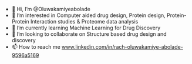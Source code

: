- 👋 Hi, I’m @Oluwakamiyeabolade
- 👀 I’m interested in Computer aided drug design, Protein design, Protein-Protein Interaction studies & Proteome data analysis
- 🌱 I’m currently learning Machine Learning for Drug Discovery
- 💞️ I’m looking to collaborate on Structure based drug design and discovery
- 📫 How to reach me www.linkedin.com/in/rach-oluwakamiye-abolade-9596a5169
  

<!---
Oluwakamiyeabolade/Oluwakamiyeabolade is a ✨ special ✨ repository because its `README.md` (this file) appears on your GitHub profile.
You can click the Preview link to take a look at your changes.
--->
